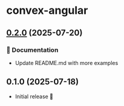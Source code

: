 # convex-angular

## [0.2.0](https://github.com/azhukau-dev/convex-angular/compare/0.1.0...v0.2.0) (2025-07-20)

### 📖 Documentation

- Update README.md with more examples

## 0.1.0 (2025-07-18)

- Initial release 🎉

